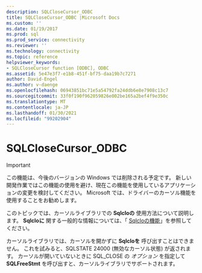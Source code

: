 ```yaml
---
description: SQLCloseCursor_ODBC
title: SQLCloseCursor_ODBC |Microsoft Docs
ms.custom: ''
ms.date: 01/19/2017
ms.prod: sql
ms.prod_service: connectivity
ms.reviewer: ''
ms.technology: connectivity
ms.topic: reference
helpviewer_keywords:
- SQLCloseCursor function [ODBC], ODBC
ms.assetid: 5e47e3f7-e1b8-451f-bf75-daa19b7c7271
author: David-Engel
ms.author: v-daenge
ms.openlocfilehash: 06943851bc71e5a54792fa24ddb6e8e7908c13c7
ms.sourcegitcommit: 33f0f190f962059826e002be165a2bef4f9e350c
ms.translationtype: MT
ms.contentlocale: ja-JP
ms.lasthandoff: 01/30/2021
ms.locfileid: "99202904"
---
```

# <a name="sqlclosecursor_odbc"></a>SQLCloseCursor_ODBC
> [!IMPORTANT]  
>  この機能は、今後のバージョンの Windows では削除される予定です。 新しい開発作業ではこの機能の使用を避け、現在この機能を使用しているアプリケーションの変更を検討してください。 Microsoft では、ドライバーのカーソル機能を使用することをお勧めします。  
  
 このトピックでは、カーソルライブラリでの **Sqlcloの** 使用方法について説明します。 **Sqlcloに** 関する一般的な情報については、「 [Sqlcloの機能](../../../odbc/reference/syntax/sqlclosecursor-function.md)」を参照してください。  
  
 カーソルライブラリでは、カーソルを開かずに **Sqlcloを** 呼び出すことはできません。 これを試みると、SQLSTATE 24000 (無効なカーソル状態) が返されます。 カーソルが開いていないときに SQL_CLOSE の *オプション* を指定して **SQLFreeStmt** を呼び出すと、カーソルライブラリでサポートされます。

